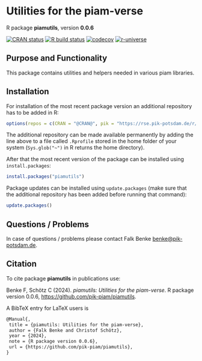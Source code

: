 # Utilities for the piam-verse

R package **piamutils**, version **0.0.6**

[![CRAN status](https://www.r-pkg.org/badges/version/piamutils)](https://cran.r-project.org/package=piamutils)  [![R build status](https://github.com/pik-piam/piamutils/workflows/check/badge.svg)](https://github.com/pik-piam/piamutils/actions) [![codecov](https://codecov.io/gh/pik-piam/piamutils/branch/master/graph/badge.svg)](https://app.codecov.io/gh/pik-piam/piamutils) [![r-universe](https://pik-piam.r-universe.dev/badges/piamutils)](https://pik-piam.r-universe.dev/builds)

## Purpose and Functionality

This package contains utilities and helpers needed in various piam libraries.


## Installation

For installation of the most recent package version an additional repository has to be added in R:

```r
options(repos = c(CRAN = "@CRAN@", pik = "https://rse.pik-potsdam.de/r/packages"))
```
The additional repository can be made available permanently by adding the line above to a file called `.Rprofile` stored in the home folder of your system (`Sys.glob("~")` in R returns the home directory).

After that the most recent version of the package can be installed using `install.packages`:

```r 
install.packages("piamutils")
```

Package updates can be installed using `update.packages` (make sure that the additional repository has been added before running that command):

```r 
update.packages()
```

## Questions / Problems

In case of questions / problems please contact Falk Benke <benke@pik-potsdam.de>.

## Citation

To cite package **piamutils** in publications use:

Benke F, Schötz C (2024). _piamutils: Utilities for the piam-verse_. R package version 0.0.6, <https://github.com/pik-piam/piamutils>.

A BibTeX entry for LaTeX users is

 ```latex
@Manual{,
  title = {piamutils: Utilities for the piam-verse},
  author = {Falk Benke and Christof Schötz},
  year = {2024},
  note = {R package version 0.0.6},
  url = {https://github.com/pik-piam/piamutils},
}
```

